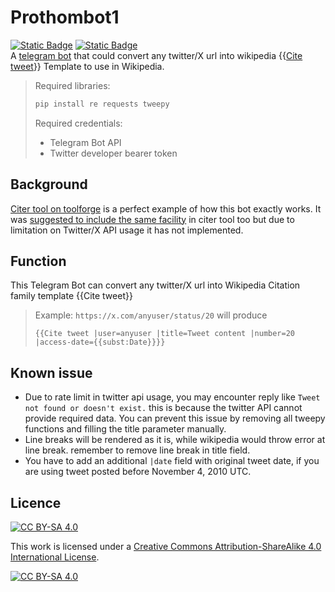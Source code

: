# Prothombot1
[![Static Badge](https://img.shields.io/badge/Telegram-Bot-0088cc?logo=telegram)](https://telegram.org/blog/bot-revolution)
[![Static Badge](https://img.shields.io/badge/Twitter-API-black?logo=x&logoColor=%23454444&labelColor=white)](https://developer.twitter.com/en/)
<br>
A [telegram bot](https://t.me/prothom1bot) that could convert any twitter/X url into wikipedia {{[Cite tweet](https://en.wikipedia.org/wiki/Template:Cite_tweet)}} Template to use in Wikipedia.
> Required libraries:
> ```python
> pip install re requests tweepy
> ```
> Required credentials:
> - Telegram Bot API
> - Twitter developer bearer token
## Background
[Citer tool on toolforge](https://citer.toolforge.org/) is a perfect example of how this bot exactly works. It was [suggested to include the same facility](https://meta.wikimedia.org/wiki/User_talk:Dalba#Suggestion_to_include_tweeter_template) in citer tool too but due to limitation on Twitter/X API usage it has not  implemented.
## Function
This Telegram Bot can convert any twitter/X url into Wikipedia Citation family template {{Cite tweet}}
> Example:
> `https://x.com/anyuser/status/20` will produce
> ```wikitext
> {{Cite tweet |user=anyuser |title=Tweet content |number=20 |access-date={{subst:Date}}}}
> ```
## Known issue
- Due to rate limit in twitter api usage, you may encounter reply like `Tweet not found or doesn't exist.` this is because the twitter API cannot provide required data. You can prevent this issue by removing all tweepy functions and filling the title parameter manually.
- Line breaks will be rendered as it is, while wikipedia would throw error at line break. remember to remove line break in title field.
- You have to add an additional `|date` field with original tweet date, if you are using tweet posted before November 4, 2010 UTC.

## Licence
[![CC BY-SA 4.0][cc-by-sa-shield]][cc-by-sa]

This work is licensed under a
[Creative Commons Attribution-ShareAlike 4.0 International License][cc-by-sa].

[![CC BY-SA 4.0][cc-by-sa-image]][cc-by-sa]

[cc-by-sa]: http://creativecommons.org/licenses/by-sa/4.0/
[cc-by-sa-image]: https://licensebuttons.net/l/by-sa/4.0/88x31.png
[cc-by-sa-shield]: https://img.shields.io/badge/License-CC%20BY--SA%204.0-lightgrey.svg
